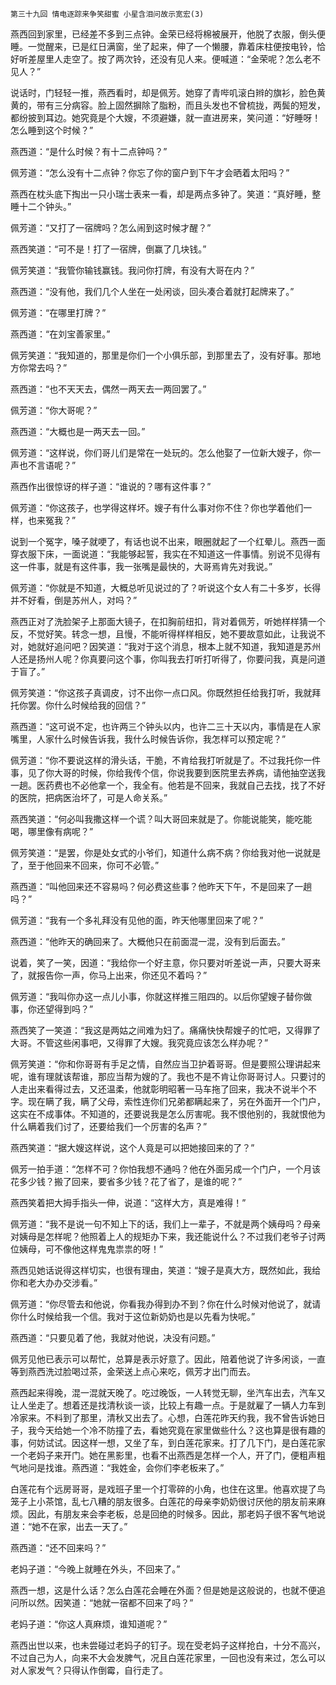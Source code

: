     第三十九回 情电逐踪来争笑甜蜜 小星含泪问故示宽宏(3) 

   燕西回到家里，已经差不多到三点钟。金荣已经将棉被展开，他脱了衣服，倒头便睡。一觉醒来，已是红日满窗，坐了起来，伸了一个懒腰，靠着床柱便按电铃，恰好听差屋里人走空了。按了两次铃，还没有见人来。便喊道：“金荣呢？怎么老不见人？”

   说话时，门轻轻一推，燕西看时，却是佩芳。她穿了青哔叽滚白辫的旗衫，脸色黄黄的，带有三分病容。脸上固然摒除了脂粉，而且头发也不曾梳拢，两鬓的短发，都纷披到耳边。她究竟是个大嫂，不须避嫌，就一直进房来，笑问道：“好睡呀！怎么睡到这个时候？”

   燕西道：“是什么时候？有十二点钟吗？”

   佩芳道：“怎么没有十二点钟？你忘了你的窗户到下午才会晒着太阳吗？”

   燕西在枕头底下掏出一只小瑞士表来一看，却是两点多钟了。笑道：“真好睡，整睡十二个钟头。”

   佩芳道：“又打了一宿牌吗？怎么闹到这时候才醒？”

   燕西笑道：“可不是！打了一宿牌，倒赢了几块钱。”

   佩芳笑道：“我管你输钱赢钱。我问你打牌，有没有大哥在内？”

   燕西道：“没有他，我们几个人坐在一处闲谈，回头凑合着就打起牌来了。”

   佩芳道：“在哪里打牌？”

   燕西道：“在刘宝善家里。”

   佩芳笑道：“我知道的，那里是你们一个小俱乐部，到那里去了，没有好事。那地方你常去吗？”

   燕西道：“也不天天去，偶然一两天去一两回罢了。”

   佩芳道：“你大哥呢？”

   燕西道：“大概也是一两天去一回。”

   佩芳道：“这样说，你们哥儿们是常在一处玩的。怎么他娶了一位新大嫂子，你一声也不言语呢？”

   燕西作出很惊讶的样子道：“谁说的？哪有这件事？”

   佩芳道：“你这孩子，也学得这样坏。嫂子有什么事对你不住？你也学着他们一样，也来冤我？”

   说到一个冤字，嗓子就哽了，有话也说不出来，眼圈就起了一个红晕儿。燕西一面穿衣服下床，一面说道：“我能够起誓，我实在不知道这一件事情。别说不见得有这一件事，就是有这件事，我一张嘴是最快的，大哥焉肯先对我说。”

   佩芳道：“你就是不知道，大概总听见说过的了？听说这个女人有二十多岁，长得并不好看，倒是苏州人，对吗？”

   燕西正对了洗脸架子上那面大镜子，在扣胸前纽扣，背对着佩芳，听她样样猜一个反，不觉好笑。转念一想，且慢，不能听得样样相反，她不要故意如此，让我说不对，她就好追问吧？因笑道：“我对于这个消息，根本上就不知道，我知道是苏州人还是扬州人呢？你真要问这个事，你叫我去打听打听得了，你要问我，真是问道于盲了。”

   佩芳笑道：“你这孩子真调皮，讨不出你一点口风。你既然担任给我打听，我就拜托你罢。你什么时候给我的回信？”

   燕西道：“这可说不定，也许两三个钟头以内，也许二三十天以内，事情是在人家嘴里，人家什么时候告诉我，我什么时候告诉你，我怎样可以预定呢？”

   佩芳道：“你不要说这样的滑头话，干脆，不肯给我打听就是了。不过我托你一件事，见了你大哥的时候，你给我传个信，你说我要到医院里去养病，请他抽空送我一趟。医药费也不必他拿一个，我全有。他若是不回来，我就自己去找，找了不好的医院，把病医治坏了，可是人命关系。”

   燕西笑道：“何必叫我撒这样一个谎？叫大哥回来就是了。你能说能笑，能吃能喝，哪里像有病呢？”

   佩芳笑道：“是罢，你是处女式的小爷们，知道什么病不病？你给我对他一说就是了，至于他回来不回来，你可不必管。”

   燕西道：“叫他回来还不容易吗？何必费这些事？他昨天下午，不是回来了一趟吗？”

   佩芳道：“我有一个多礼拜没有见他的面，昨天他哪里回来了呢？”

   燕西道：“他昨天的确回来了。大概他只在前面混一混，没有到后面去。”

   说着，笑了一笑，因道：“我给你一个好主意，你只要对听差说一声，只要大哥来了，就报告你一声，你马上出来，你还见不着吗？”

   佩芳道：“我叫你办这一点儿小事，你就这样推三阻四的。以后你望嫂子替你做事，你还望得到吗？”

   燕西笑了一笑道：“我这是两姑之间难为妇了。痛痛快快帮嫂子的忙吧，又得罪了大哥。不管这些闲事吧，又得罪了大嫂。我究竟应该怎么样办呢？”

   佩芳笑道：“你和你哥哥有手足之情，自然应当卫护着哥哥。但是要照公理讲起来呢，谁有理就该帮谁，那应当帮为嫂的了。我也不是不肯让你哥哥讨人。只要讨的人走出来看得过去，又还温柔，他就彰明昭著一马车拖了回来，我决不说半个不字。现在瞒了我，瞒了父母，索性连你们兄弟都瞒起来了，另在外面开一个门户，这实在不成事体。不知道的，还要说我是怎么厉害呢。我不恨他别的，我就恨他为什么瞒着我们讨了，还要给我们一个厉害的名声？”

   燕西笑道：“据大嫂这样说，这个人竟是可以把她接回来的了？”

   佩芳一拍手道：“怎样不可？你怕我想不通吗？他在外面另成一个门户，一个月该花多少钱？搬了回来，要省多少钱？花了省了，是谁的呢？”

   燕西笑着把大拇手指头一伸，说道：“这样大方，真是难得！”

   佩芳道：“我不是说一句不知上下的话，我们上一辈子，不就是两个姨母吗？母亲对姨母是怎样呢？他照着上人的规矩办下来，我还能说什么？不过我们老爷子讨两位姨母，可不像他这样鬼鬼祟祟的呀！”

   燕西见她话说得这样切实，也很有理由，笑道：“嫂子是真大方，既然如此，我给你和老大办办交涉看。”

   佩芳道：“你尽管去和他说，你看我办得到办不到？你在什么时候对他说了，就请你什么时候给我一个信。我对于这位新奶奶也是以先看为快呢。”

   燕西道：“只要见着了他，我就对他说，决没有问题。”

   佩芳见他已表示可以帮忙，总算是表示好意了。因此，陪着他说了许多闲谈，一直等到燕西洗过脸喝过茶，金荣送上点心来吃，佩芳才出门而去。

   燕西起来得晚，混一混就天晚了。吃过晚饭，一人转觉无聊，坐汽车出去，汽车又让人坐走了。想着还是找清秋谈一谈，比较上有趣一点。于是就雇了一辆人力车到冷家来。不料到了那里，清秋又出去了。心想，白莲花昨天约我，我不曾告诉她日子，我今天给她一个冷不防撞了去，看她究竟在家里做些什么？这也算是很有趣的事，何妨试试。因这样一想，又坐了车，到白莲花家来。打了几下门，是白莲花家一个老妈子来开门。她在黑影里，也看不出燕西是怎样一个人，开了门，便粗声粗气地问是找谁。燕西道：“我姓金，会你们李老板来了。”

   白莲花有个远房哥哥，是戏班子里一个打零碎的小角，也住在这里。他喜欢提了鸟笼子上小茶馆，乱七八糟的朋友很多。白莲花的母亲李奶奶很讨厌他的朋友前来麻烦。因此，有朋友来会李老板，总是回绝的时候多。因此，那老妈子很不客气地说道：“她不在家，出去一天了。”

   燕西道：“还不回来吗？”

   老妈子道：“今晚上就睡在外头，不回来了。”

   燕西一想，这是什么话？怎么白莲花会睡在外面？但是她是这般说的，也就不便追问所以然。因笑道：“她就一宿都不回来了吗？”

   老妈子道：“你这人真麻烦，谁知道呢？”

   燕西出世以来，也未尝碰过老妈子的钉子。现在受老妈子这样抢白，十分不高兴，不过自己为人，向来不大会发脾气，况且白莲花家里，一回也没有来过，怎么可以对人家发气？只得认作倒霉，自行走了。


